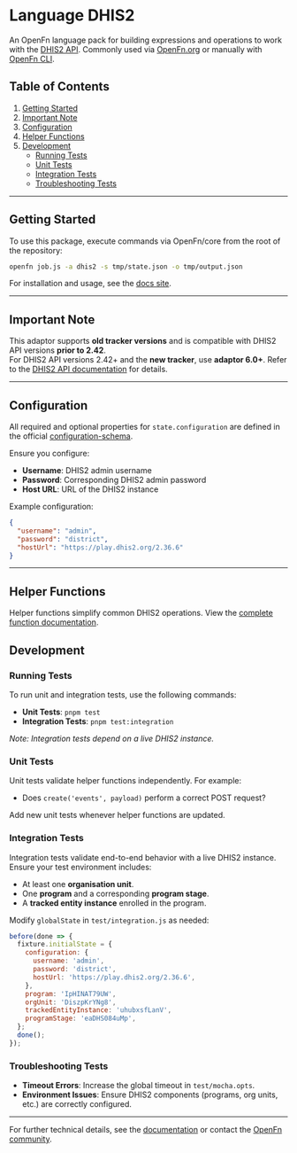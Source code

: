# Language DHIS2

An OpenFn language pack for building expressions and operations to work with the
[DHIS2 API](https://docs.dhis2.org/en/home.html). Commonly used via
[OpenFn.org](https://app.openfn.org) or manually with
[OpenFn CLI](https://github.com/OpenFn/kit).

## Table of Contents

1. [Getting Started](#getting-started)
2. [Important Note](#important-note)
3. [Configuration](#configuration)
4. [Helper Functions](#helper-functions)
5. [Development](#development)
   - [Running Tests](#running-tests)
   - [Unit Tests](#unit-tests)
   - [Integration Tests](#integration-tests)
   - [Troubleshooting Tests](#troubleshooting-tests)

---

## Getting Started

To use this package, execute commands via OpenFn/core from the root of the
repository:

```sh
openfn job.js -a dhis2 -s tmp/state.json -o tmp/output.json
```

For installation and usage, see the
[docs site](https://docs.openfn.org/adaptors/packages/dhis2-docs).

---

## Important Note

This adaptor supports **old tracker versions** and is compatible with DHIS2 API
versions **prior to 2.42**.  
For DHIS2 API versions 2.42+ and the **new tracker**, use **adaptor 6.0+**.
Refer to the
[DHIS2 API documentation](https://docs.dhis2.org/en/develop/using-the-api/dhis-core-version-master/tracker.html)
for details.

---

## Configuration

All required and optional properties for `state.configuration` are defined in
the official
[configuration-schema](https://docs.openfn.org/adaptors/packages/dhis2-configuration-schema/).

Ensure you configure:

- **Username**: DHIS2 admin username
- **Password**: Corresponding DHIS2 admin password
- **Host URL**: URL of the DHIS2 instance

Example configuration:

```json
{
  "username": "admin",
  "password": "district",
  "hostUrl": "https://play.dhis2.org/2.36.6"
}
```

---

## Helper Functions

Helper functions simplify common DHIS2 operations. View the
[complete function documentation](https://docs.openfn.org/adaptors/packages/dhis2-docs).

## Development

### Running Tests

To run unit and integration tests, use the following commands:

- **Unit Tests**: `pnpm test`
- **Integration Tests**: `pnpm test:integration`

_Note: Integration tests depend on a live DHIS2 instance._

### Unit Tests

Unit tests validate helper functions independently. For example:

- Does `create('events', payload)` perform a correct POST request?

Add new unit tests whenever helper functions are updated.

### Integration Tests

Integration tests validate end-to-end behavior with a live DHIS2 instance.
Ensure your test environment includes:

- At least one **organisation unit**.
- One **program** and a corresponding **program stage**.
- A **tracked entity instance** enrolled in the program.

Modify `globalState` in `test/integration.js` as needed:

```javascript
before(done => {
  fixture.initialState = {
    configuration: {
      username: 'admin',
      password: 'district',
      hostUrl: 'https://play.dhis2.org/2.36.6',
    },
    program: 'IpHINAT79UW',
    orgUnit: 'DiszpKrYNg8',
    trackedEntityInstance: 'uhubxsfLanV',
    programStage: 'eaDHS084uMp',
  };
  done();
});
```

### Troubleshooting Tests

- **Timeout Errors**: Increase the global timeout in `test/mocha.opts`.
- **Environment Issues**: Ensure DHIS2 components (programs, org units, etc.)
  are correctly configured.

---

For further technical details, see the
[documentation](https://docs.openfn.org/adaptors/packages/dhis2-docs) or contact
the [OpenFn community](https://community.openfn.org).
